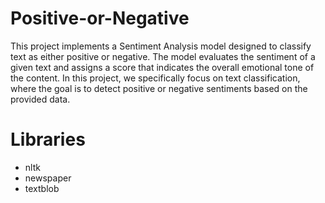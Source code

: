 # Positive-or-Negative

This project implements a Sentiment Analysis model designed to classify text as either positive or negative. The model evaluates the sentiment of a given text and assigns a score that indicates the overall emotional tone of the content. In this project, we specifically focus on text classification, where the goal is to detect positive or negative sentiments based on the provided data.

# Libraries
- nltk
- newspaper
- textblob
